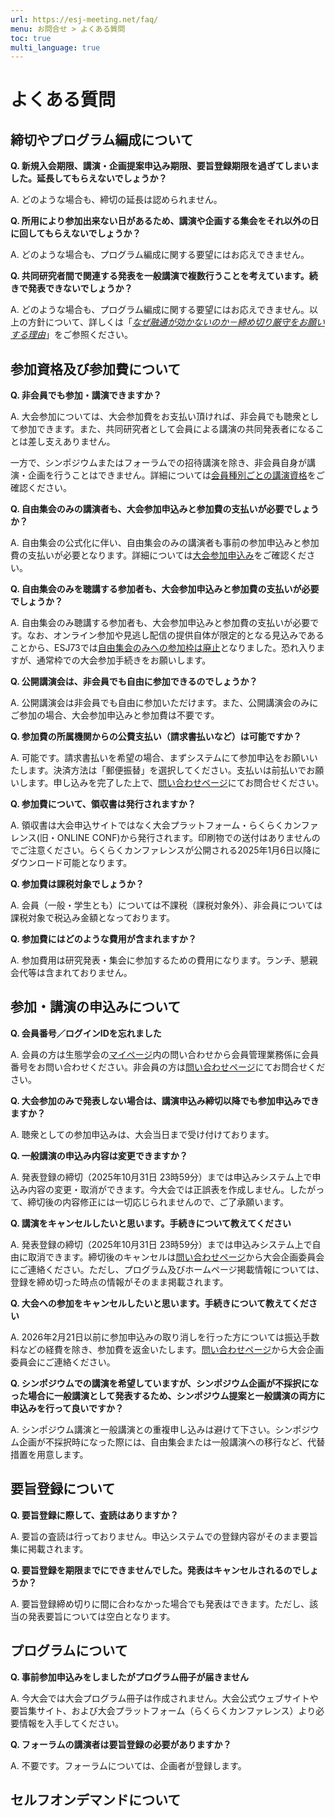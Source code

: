 ```yaml
---
url: https://esj-meeting.net/faq/
menu: お問合せ > よくある質問
toc: true
multi_language: true
---
```


# よくある質問

## 締切やプログラム編成について

**Q. 新規入会期限、講演・企画提案申込み期限、要旨登録期限を過ぎてしまいました。延長してもらえないでしょうか？**

A. どのような場合も、締切の延長は認められません。

**Q. 所用により参加出来ない日があるため、講演や企画する集会をそれ以外の日に回してもらえないでしょうか？**

A. どのような場合も、プログラム編成に関する要望にはお応えできません。

**Q. 共同研究者間で関連する発表を一般講演で複数行うことを考えています。続きで発表できないでしょうか？**

A. どのような場合も、プログラム編成に関する要望にはお応えできません。以上の方針について、詳しくは「[*なぜ融通が効かないのか－締め切り厳守をお願いする理由*](https://esj.ne.jp/meeting/info/why_so_inflexible.html)」をご参照ください。

## 参加資格及び参加費について

**Q. 非会員でも参加・講演できますか？**

A. 大会参加については、大会参加費をお支払い頂ければ、非会員でも聴衆として参加できます。また、共同研究者として会員による講演の共同発表者になることは差し支えありません。

一方で、シンポジウムまたはフォーラムでの招待講演を除き、非会員自身が講演・企画を行うことはできません。詳細については[会員種別ごとの講演資格](/registinfo#会員種別ごとの講演資格)をご確認ください。

**Q. 自由集会のみの講演者も、大会参加申込みと参加費の支払いが必要でしょうか？**

A. 自由集会の公式化に伴い、自由集会のみの講演者も事前の参加申込みと参加費の支払いが必要となります。詳細については[大会参加申込み](/registinfo#大会参加申込み)をご確認ください。

**Q. 自由集会のみを聴講する参加者も、大会参加申込みと参加費の支払いが必要でしょうか？**

A. 自由集会のみ聴講する参加者も、大会参加申込みと参加費の支払いが必要です。なお、オンライン参加や見逃し配信の提供自体が限定的となる見込みであることから、ESJ73では[自由集会のみへの参加枠は廃止](/registinfo#自由集会のみへの参加枠の廃止について)となりました。恐れ入りますが、通常枠での大会参加手続きをお願いします。

**Q. 公開講演会は、非会員でも自由に参加できるのでしょうか？**

A. 公開講演会は非会員でも自由に参加いただけます。また、公開講演会のみにご参加の場合、大会参加申込みと参加費は不要です。

**Q. 参加費の所属機関からの公費支払い（請求書払いなど）は可能ですか？**

A. 可能です。請求書払いを希望の場合、まずシステムにて参加申込をお願いいたします。決済方法は「郵便振替」を選択してください。支払いは前払いでお願いします。申し込みを完了した上で、[問い合わせページ](contact)にてお問合せください。

**Q. 参加費について、領収書は発行されますか？**

A. 領収書は大会申込サイトではなく大会プラットフォーム・らくらくカンファレンス(旧・ONLINE CONF)から発行されます。印刷物での送付はありませんのでご注意ください。らくらくカンファレンスが公開される2025年1月6日以降にダウンロード可能となります。

**Q. 参加費は課税対象でしょうか？**

A. 会員（一般・学生とも）については不課税（課税対象外）、非会員については課税対象で税込み金額となっております。

**Q. 参加費にはどのような費用が含まれますか？**

A. 参加費用は研究発表・集会に参加するための費用になります。ランチ、懇親会代等は含まれておりません。

## 参加・講演の申込みについて

**Q. 会員番号／ログインIDを忘れました**

A. 会員の方は生態学会の[マイページ](https://bunken.org/esj/mypage/login/login)内の問い合わせから会員管理業務係に会員番号をお問い合わせください。非会員の方は[問い合わせページ](contact)にてお問合せください。

**Q. 大会参加のみで発表しない場合は、講演申込み締切以降でも参加申込みできますか？**

A. 聴衆としての参加申込みは、大会当日まで受け付けております。

**Q. 一般講演の申込み内容は変更できますか？**

A. 発表登録の締切（2025年10月31日 23時59分）までは申込みシステム上で申込み内容の変更・取消ができます。今大会では正誤表を作成しません。したがって、締切後の内容修正には一切応じられませんので、ご了承願います。

**Q. 講演をキャンセルしたいと思います。手続きについて教えてください**

A. 発表登録の締切（2025年10月31日 23時59分）までは申込みシステム上で自由に取消できます。締切後のキャンセルは[問い合わせページ](contact)から大会企画委員会にご連絡ください。ただし、プログラム及びホームページ掲載情報については、登録を締め切った時点の情報がそのまま掲載されます。

**Q. 大会への参加をキャンセルしたいと思います。手続きについて教えてください**

A. 2026年2月21日以前に参加申込みの取り消しを行った方については振込手数料などの経費を除き、参加費を返金いたします。[問い合わせページ](contact)から大会企画委員会にご連絡ください。

**Q. シンポジウムでの講演を希望していますが、シンポジウム企画が不採択になった場合に一般講演として発表するため、シンポジウム提案と一般講演の両方に申込みを行って良いですか？**

A. シンポジウム講演と一般講演との重複申し込みは避けて下さい。シンポジウム企画が不採択時になった際には、自由集会または一般講演への移行など、代替措置を用意します。

## 要旨登録について

**Q. 要旨登録に際して、査読はありますか？**

A. 要旨の査読は行っておりません。申込システムでの登録内容がそのまま要旨集に掲載されます。

**Q. 要旨登録を期限までにできませんでした。発表はキャンセルされるのでしょうか？**

A. 要旨登録締め切りに間に合わなかった場合でも発表はできます。ただし、該当の発表要旨については空白となります。

## プログラムについて

**Q. 事前参加申込みをしましたがプログラム冊子が届きません**

A. 今大会では大会プログラム冊子は作成されません。大会公式ウェブサイトや要旨集サイト、および大会プラットフォーム（らくらくカンファレンス）より必要情報を入手してください。

**Q. フォーラムの講演者は要旨登録の必要がありますか？**

A. 不要です。フォーラムについては、企画者が登録します。

## セルフオンデマンドについて
<!---細かい内容が確定しだい後ほど追記する　--->